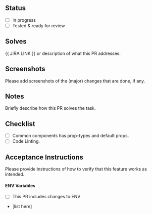 ## Status

- [ ] In progress
- [ ] Tested & ready for review

## Solves

{{ JIRA LINK }} or description of what this PR addresses.

## Screenshots

Please add screenshots of the (major) changes that are done, if any.
​

## Notes

Briefly describe how this PR solves the task.

## Checklist

- [ ] Common components has prop-types and default props.
- [ ] Code Linting.

## Acceptance Instructions

Please provide instructions of how to verify that this feature works as intended.

#### ENV Variables

- [ ] This PR includes changes to ENV
- [list here]
